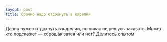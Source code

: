 ```yaml
---
layout: post 
title: Срочно надо отдохнуть в карелии 
--- 
```

Давно нужно отдохнуть в карелии, но никак не решусь заказать. Может кто подскажет — хорошая затея или нет? Делитесь опытом.